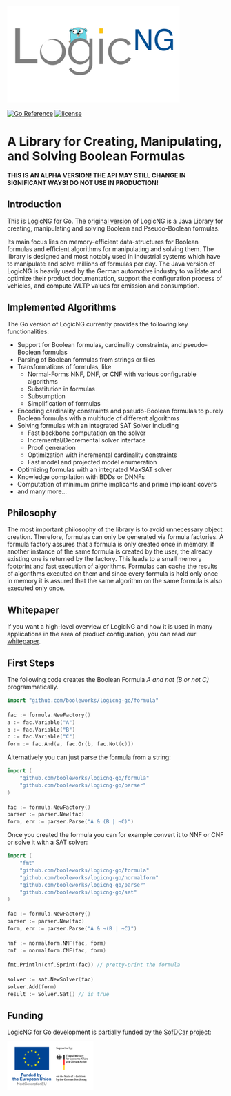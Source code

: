<a href="https://www.logicng.org"><img src="https://github.com/booleworks/logicng-go/blob/main/doc/logos/logicng_logo_gopher.png?raw=true" alt="logo" width="400"></a>

<a href="https://pkg.go.dev/github.com/booleworks/logicng-go"><img src="https://pkg.go.dev/badge/github.com/booleworks/logicng-go.svg" alt="Go Reference"></a>
[![license](https://img.shields.io/badge/license-MIT-purple?style=flat-square)]()

# A Library for Creating, Manipulating, and Solving Boolean Formulas

__THIS IS AN ALPHA VERSION! THE API MAY STILL CHANGE IN SIGNIFICANT WAYS! DO NOT USE IN PRODUCTION!__

## Introduction

This is [LogicNG](https://logicng.org/) for Go. The [original
version](https://github.com/logic-ng/LogicNG) of LogicNG is a Java Library for
creating, manipulating and solving Boolean and Pseudo-Boolean formulas.

Its main focus lies on memory-efficient data-structures for Boolean formulas
and efficient algorithms for manipulating and solving them. The library is
designed and most notably used in industrial systems which have to manipulate
and solve millions of formulas per day. The Java version of LogicNG is heavily
used by the German automotive industry to validate and optimize their product
documentation, support the configuration process of vehicles, and compute WLTP
values for emission and consumption.

## Implemented Algorithms

The Go version of LogicNG currently provides the following key functionalities:

- Support for Boolean formulas, cardinality constraints, and pseudo-Boolean
  formulas
- Parsing of Boolean formulas from strings or files
- Transformations of formulas, like
  - Normal-Forms NNF, DNF, or CNF with various configurable algorithms
  - Substitution in formulas
  - Subsumption
  - Simplification of formulas
- Encoding cardinality constraints and pseudo-Boolean formulas to purely
  Boolean formulas with a multitude of different algorithms
- Solving formulas with an integrated SAT Solver including
  - Fast backbone computation on the solver
  - Incremental/Decremental solver interface
  - Proof generation
  - Optimization with incremental cardinality constraints
  - Fast model and projected model enumeration
- Optimizing formulas with an integrated MaxSAT solver
- Knowledge compilation with BDDs or DNNFs
- Computation of minimum prime implicants and prime implicant covers
- and many more...

## Philosophy

The most important philosophy of the library is to avoid unnecessary object
creation. Therefore, formulas can only be generated via formula factories. A
formula factory assures that a formula is only created once in memory. If
another instance of the same formula is created by the user, the already
existing one is returned by the factory. This leads to a small memory footprint
and fast execution of algorithms. Formulas can cache the results of algorithms
executed on them and since every formula is hold only once in memory it is
assured that the same algorithm on the same formula is also executed only once.

## Whitepaper

If you want a high-level overview of LogicNG and how it is used in many
applications in the area of product configuration, you can read our
[whitepaper](https://logicng.org/whitepaper/abstract/).

## First Steps

The following code creates the Boolean Formula _A and not (B or not C)_
programmatically.

```go
import "github.com/booleworks/logicng-go/formula"

fac := formula.NewFactory()
a := fac.Variable("A")
b := fac.Variable("B")
c := fac.Variable("C")
form := fac.And(a, fac.Or(b, fac.Not(c)))
```

Alternatively you can just parse the formula from a string:

```go
import (
    "github.com/booleworks/logicng-go/formula"
    "github.com/booleworks/logicng-go/parser" 
)

fac := formula.NewFactory()
parser := parser.New(fac)
form, err := parser.Parse("A & (B | ~C)")
```

Once you created the formula you can for example convert it to NNF or CNF or
solve it with a SAT solver:

```go
import (
    "fmt"
    "github.com/booleworks/logicng-go/formula"
    "github.com/booleworks/logicng-go/normalform"
    "github.com/booleworks/logicng-go/parser"
    "github.com/booleworks/logicng-go/sat"
)

fac := formula.NewFactory()
parser := parser.New(fac)
form, err := parser.Parse("A & ~(B | ~C)")

nnf := normalform.NNF(fac, form)
cnf := normalform.CNF(fac, form)

fmt.Println(cnf.Sprint(fac)) // pretty-print the formula

solver := sat.NewSolver(fac)
solver.Add(form)
result := Solver.Sat() // is true
```

## Funding

LogicNG for Go development is partially funded by the [SofDCar project](https://sofdcar.de/):

<a href="https://www.logicng.org"><img src="https://github.com/booleworks/logicng-rs/blob/main/doc/logos/bmwk.png?raw=true" alt="logo" width="200"></a>
